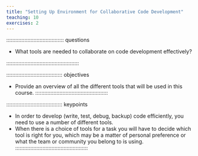 ```yaml
---
title: "Setting Up Environment for Collaborative Code Development"
teaching: 10
exercises: 2
---
```


:::::::::::::::::::::::::::::::::::::: questions 

- What tools are needed to collaborate on code development effectively?

::::::::::::::::::::::::::::::::::::::::::::::::

::::::::::::::::::::::::::::::::::::: objectives

- Provide an overview of all the different tools that will be used in this course.
::::::::::::::::::::::::::::::::::::::::::::::::

::::::::::::::::::::::::::::::::::::: keypoints

- In order to develop (write, test, debug, backup) code efficiently, you need to use a number of different tools.
- When there is a choice of tools for a task you will have to decide which tool is right for you, which may be a matter of personal preference or what the team or community you belong to is using.
::::::::::::::::::::::::::::::::::::::::::::::::
